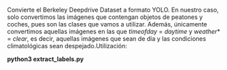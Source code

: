 
Convierte el Berkeley Deepdrive Dataset a formato YOLO. En nuestro caso, solo convertimos las imágenes que contengan objetos de 
peatones y coches, pues son las clases que vamos a utilizar. Además, únicamente convertimos aquellas imágenes en las que *timeofday* = *daytime*
y *weather** = *clear*, es decir, aquellas imágenes que sean de día y las condiciones climatológicas sean despejado.Utilización:

**python3 extract_labels.py**
